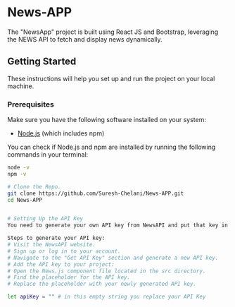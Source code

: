# News-APP
The "NewsApp" project is built using React JS and Bootstrap, leveraging the NEWS API to fetch and display news dynamically.

## Getting Started

These instructions will help you set up and run the project on your local machine.

### Prerequisites

Make sure you have the following software installed on your system:

- [Node.js](https://nodejs.org/) (which includes npm)

You can check if Node.js and npm are installed by running the following commands in your terminal:

```bash
node -v
npm -v

# Clone the Repo.
git clone https://github.com/Suresh-Chelani/News-APP.git
cd News-APP


# Setting Up the API Key
You need to generate your own API key from NewsAPI and put that key in the News.js component.

Steps to generate your API key:
# Visit the NewsAPI website.
# Sign up or log in to your account.
# Navigate to the "Get API Key" section and generate a new API key.
# Add the API key to your project:
# Open the News.js component file located in the src directory.
# Find the placeholder for the API key.
# Replace the placeholder with your newly generated API key.

let apiKey = "" # in this empty string you replace your API Key
